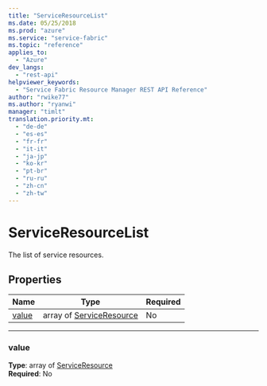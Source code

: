 ```yaml
---
title: "ServiceResourceList"
ms.date: 05/25/2018
ms.prod: "azure"
ms.service: "service-fabric"
ms.topic: "reference"
applies_to: 
  - "Azure"
dev_langs: 
  - "rest-api"
helpviewer_keywords: 
  - "Service Fabric Resource Manager REST API Reference"
author: "rwike77"
ms.author: "ryanwi"
manager: "timlt"
translation.priority.mt: 
  - "de-de"
  - "es-es"
  - "fr-fr"
  - "it-it"
  - "ja-jp"
  - "ko-kr"
  - "pt-br"
  - "ru-ru"
  - "zh-cn"
  - "zh-tw"
---
```

# ServiceResourceList

The list of service resources.

## Properties
| Name | Type | Required |
| --- | --- | --- |
| [value](#value) | array of [ServiceResource](sfrp-2017-07-01-preview-model-serviceresource.md) | No |

____
### value
__Type__: array of [ServiceResource](sfrp-2017-07-01-preview-model-serviceresource.md) <br/>
__Required__: No<br/>
<br/>

